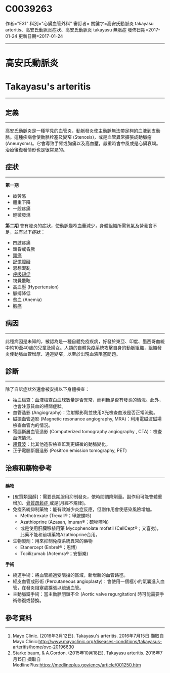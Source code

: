 # C0039263
作者="E31"
科別="心臟血管外科"
審訂者=
關鍵字=高安氏動脈炎 takayasu arteritis、高安氏動脈炎症狀、高安氏動脈炎 takayasu 無脈症
發佈日期=2017-01-24
更新日期=2017-01-24

----------
# 高安氏動脈炎
# Takayasu's arteritis
----------
## 定義
----------

高安氏動脈炎是一種罕見的血管炎，動脈發炎使主動脈無法帶足夠的血液到支動脈。這種疾病會使動脈栓塞及變窄 (Stenosis)，或是血管異常擴張成動脈瘤 (Aneurysms)。它會導致手臂或胸痛以及高血壓，嚴重時會中風或是心臟衰竭。治療後復發情形也是很常見的。

## 症狀
----------

**第一期**

- 疲勞感
- 體重下降
- 一般疼痛
- 輕微發燒

**第二期**
會有發炎的症狀，使動脈變窄血量減少，身體組織所需氧氣及營養會不足，並有以下症狀：

- 四肢疼痛
- 頭昏或昏厥
- [頭痛](C0018681)
- [記憶障礙](C3887551)
- 思想混亂
- [呼吸短促](C0013404X)
- 視覺暈眩
- 高血壓 (Hypertension)
- 脈搏降低
- 貧血 (Anemia)
- [胸痛 ](C0008031)
## 病因
----------

此種病因是未知的，被認為是一種自體免疫疾病，好發於東亞、印度、墨西哥血統中約10至40歲的兒童及婦女。人類的自體免疫系統攻擊自身的動脈組織，組織發炎使動脈血管增厚、通道變窄，以至於出現血液阻塞問題。

## 診斷
----------

  除了自訴症狀外還會被安排以下身體檢查：

- 抽血檢查：血液檢查白血球數量是否異常，而判斷是否有發炎的情況。此外，也會注意貧血的相關症狀。
- 血管造影 (Angiography)：注射顯影劑並使用X光檢查血液是否正常流動。
- 磁振血管造影 (Magnetic resonance angiography, MRA)：利用電磁波磁場檢查血管內的情況。
- 電腦斷層血管造影 (Computerized tomography angiography , CTA)：檢查血流情況。
- [超音波](Ultrasonography)：比其他造影檢查監測更細微的動脈變化。
- 正子電腦斷層造影 (Positron emission tomography, PET)
## 治療和藥物參考
----------

**藥物**

- [皮質類固醇]：需要長期服用抑制發炎，依時間調降劑量。副作用可能會體重增加、[骨質疏鬆症 ](Osteoporosis) 或是[月經不規律]。
- 免疫系統抑制藥物：能有效減少炎症反應，但副作用會使感染風險增加。
  - Methotrexate (Trexall®；甲胺蝶呤)
  - Azathioprine (Azasan, Imuran®；硫唑嘌呤)
  - 或是使用肝臟移植用藥 Mycophenolate mofetil (CellCept®；又喜劣)，此藥不能和前項藥物Azathioprine合用。
- 生物製劑：用來抑制免疫系統異常的藥物
  - Etanercept (Enbrel®；恩博) 
  - Tocilizumab (Actemra®；安挺樂)

**手術**

- 繞道手術：將血管繞過受阻擋的區域，新增新的血管路徑。
- 經皮血管成形術 (Percutaneous angioplasty)：會使用一個極小的氣囊進入血管，在發炎阻塞處擴張以疏通血管。
- 主動脈瓣手術：當主動脈閉鎖不全 (Aortic valve regurgitation) 時可能需要手術修復或替換。
## 參考資料
----------
1. Mayo Clinic. (2016年3月12日). Takayasu's arteritis. 2016年7月15日 擷取自 Mayo Clinic:http://www.mayoclinic.org/diseases-conditions/takayasus-arteritis/home/ovc-20196630
2. Starke baum, & A.Gordon. (2015年10月18日). Takayasu arteritis. 2016年7月15日 擷取自 MedlinePlus:https://medlineplus.gov/ency/article/001250.htm

